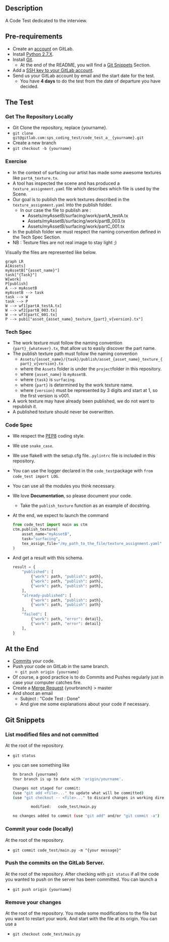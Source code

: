 ## Description

A Code Test dedicated to the interview.

## Pre-requirements

- Create an [account](https://gitlab.com/users/sign_in) on GitLab.
- Install [Python 2.7.X](https://www.python.org/downloads/).
- Install [Git](https://git-scm.com/book/en/v2/Getting-Started-Installing-Git).
  - At the end of the README, you will find a
  [Git Snippets](./README.md#git-snippets) Section.
- Add a [SSH key to your GitLab account](https://docs.gitlab.com/ee/gitlab-basics/create-your-ssh-keys.html).
- Send us your GitLab account by email and the start date for the test.
  - You have **4 days** to do the test from the date of departure you have decided.

## The Test

### Get The Repository Locally

- Git Clone the repository, replace {yourname}.
- `git clone git@gitlab.com:sps_coding_test/code_test_a__{yourname}.git`
- Create a new branch
- `git checkout -b {yourname}`

### Exercise

- In the context of surfacing our artist has made some awesome textures like `partA_texture.tx`.
- A tool has inspected the scene and has produced a `texture_assignment.yaml`
file which describes which file is used by the Scene.
- Our goal is to publish the work textures described in the `texture_assignment.yaml`
into the publish folder.
  - In our case the file to publish are :
    - Assets/myAssetB/surfacing/work/partA_testA.tx
    - Assets/myAssetB/surfacing/work/partB_003.tx
    - Assets/myAssetB/surfacing/work/partC_001.tx
- In the publish folder we must respect the naming convention defined in
the Tech Spec Section.
- NB : Texture files are not real image to stay light ;)

Visually the files are represented like below.

```mermaid
graph LR
A[Assets]
myAssetB["{asset_name}"]
task["{Task}"]
W[work]
P[publish]
A --> myAssetB
myAssetB --> task
task --> W
task --> P
W --> wf1[partA_testA.tx]
W --> wf2[partB_003.tx]
W --> wf3[partC_001.tx]
P --> pub1["asset_{asset_name}_texture_{part}_v{version}.tx"]
```

### Tech Spec

- The work texture must follow the naming convention `{part}_{whatever}.tx`,
that allow us to easily discover the part name.
- The publish texture path must follow the naming convention
  - `Assets/{asset_name}/{task}/publish/asset_{asset_name}_texture_{part}_v{version}.tx`
  - where the `Assets` folder is under the `project`folder in this repository.
  - where `{asset_name}` is `myAssetB`.
  - where `{task}` is `surfacing`.
  - where `{part}` is determined by the work texture name.
  - where `{version}` must be represented by 3 digits and start at 1,
  so the first version is v001.
- A work texture may have already been published, we do not want to republish it.
- A published texture should never be overwritten.

### Code Spec

- We respect the [PEP8](https://www.python.org/dev/peps/pep-0008/) coding style.
- We use `snake_case`.
- We use flake8 with the setup.cfg file.`.pylintrc` file is included in this repository.
- You can use the logger declared in the `code_test`package
with `from code_test import LOG`.
- You can use all the modules you think necessary.
- We love **Documentation**, so please document your code.
  - Take the `publish_texture` function as an example of docstring.
- At the end, we expect to launch the command

  ``` python
  from code_test import main as ctm
  ctm.publish_texture(
      asset_name="myAssetB",
      task="surfacing",
      tex_assign_file="/my_path_to_the_file/texture_assignment.yaml"
  )
  ```

- And get a result with this schema.

  ``` python
  result = {
      "published": [
          {"work": path, "publish": path},
          {"work": path, "publish": path},
          {"work": path, "publish": path},
      ],
      "already-published": [
          {"work": path, "publish": path},
          {"work": path, "publish": path}
      ],
      "failed": [
          {"work": path, "error": detail},
          {"work": path, "error": detail}
      ],
  }
  ```

## At the End

- [Commits](https://git-scm.com/docs/git-commit) your code.
- Push your code on GitLab in the same branch.
  - `git push origin {yourname}`
- Of course, a good practice is to do Commits and Pushes regularly just
in case your computer catches fire.
- Create a [Merge Request](https://docs.gitlab.com/ee/gitlab-basics/add-merge-request.html)
{yourbranch} > master
- And shoot an email
  - Subject : "Code Test : Done"
  - And give me some explanations about your code if necessary.

## Git Snippets

### List modified files and not committed

At the root of the repository.

- `git status`
- you can see something like

  ```bash
  On branch {yourname}
  Your branch is up to date with 'origin/yourname'.

  Changes not staged for commit:
  (use "git add <file>..." to update what will be committed)
  (use "git checkout -- <file>..." to discard changes in working directory)

          modified:   code_test/main.py

  no changes added to commit (use "git add" and/or "git commit -a")
  ```

### Commit your code (locally)

At the root of the repository.

- `git commit code_test/main.py -m "{your message}"`

### Push the commits on the GitLab Server.

At the root of the repository.
After checking with `git status` if all the code you wanted to push on
the server has been committed. You can launch a

- `git push origin {yourname}`

### Remove your changes

At the root of the repository.
You made some modifications to the file but you want to restart your work.
And start with the file at its origin.
You can use a

- `git checkout code_test/main.py`
